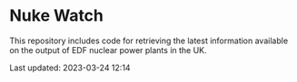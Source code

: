 # Nuke Watch

This repository includes code for retrieving the latest information available on the output of EDF nuclear power plants in the UK.

Last updated: 2023-03-24 12:14